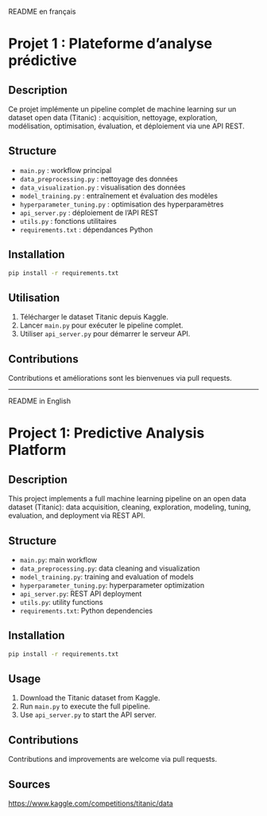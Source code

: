 README en français

# Projet 1 : Plateforme d’analyse prédictive

## Description
Ce projet implémente un pipeline complet de machine learning sur un dataset open data (Titanic) : acquisition, nettoyage, exploration, modélisation, optimisation, évaluation, et déploiement via une API REST.

## Structure
- `main.py` : workflow principal
- `data_preprocessing.py` : nettoyage des données
- `data_visualization.py` : visualisation des données
- `model_training.py` : entraînement et évaluation des modèles
- `hyperparameter_tuning.py` : optimisation des hyperparamètres
- `api_server.py` : déploiement de l’API REST
- `utils.py` : fonctions utilitaires
- `requirements.txt` : dépendances Python

## Installation
```bash
pip install -r requirements.txt
```

## Utilisation
1. Télécharger le dataset Titanic depuis Kaggle.
2. Lancer `main.py` pour exécuter le pipeline complet.
3. Utiliser `api_server.py` pour démarrer le serveur API.

## Contributions
Contributions et améliorations sont les bienvenues via pull requests.

***

README in English

# Project 1: Predictive Analysis Platform

## Description
This project implements a full machine learning pipeline on an open data dataset (Titanic): data acquisition, cleaning, exploration, modeling, tuning, evaluation, and deployment via REST API.

## Structure
- `main.py`: main workflow
- `data_preprocessing.py`: data cleaning and visualization
- `model_training.py`: training and evaluation of models
- `hyperparameter_tuning.py`: hyperparameter optimization
- `api_server.py`: REST API deployment
- `utils.py`: utility functions
- `requirements.txt`: Python dependencies

## Installation
```bash
pip install -r requirements.txt
```

## Usage
1. Download the Titanic dataset from Kaggle.
2. Run `main.py` to execute the full pipeline.
3. Use `api_server.py` to start the API server.

## Contributions
Contributions and improvements are welcome via pull requests.

## Sources
https://www.kaggle.com/competitions/titanic/data